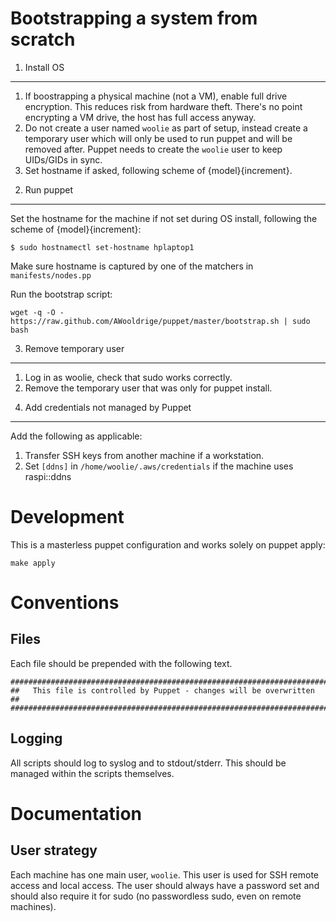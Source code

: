 Bootstrapping a system from scratch
============================================

1) Install OS
-------------
 1. If boostrapping a physical machine (not a VM), enable full drive
    encryption. This reduces risk from hardware theft. There's no point
    encrypting a VM drive, the host has full access anyway.
 2. Do not create a user named `woolie` as part of setup, instead create a
    temporary user which will only be used to run puppet and will be removed
    after. Puppet needs to create the `woolie` user to keep UIDs/GIDs in sync.
 3. Set hostname if asked, following scheme of {model}{increment}.


2) Run puppet
-------------
Set the hostname for the machine if not set during OS install, following the
scheme of {model}{increment}:

    $ sudo hostnamectl set-hostname hplaptop1

Make sure hostname is captured by one of the matchers in `manifests/nodes.pp`

Run the bootstrap script:

    wget -q -O - https://raw.github.com/AWooldrige/puppet/master/bootstrap.sh | sudo bash


3) Remove temporary user
------------------------
 1. Log in as woolie, check that sudo works correctly.
 2. Remove the temporary user that was only for puppet install.


4) Add credentials not managed by Puppet
----------------------------------------
Add the following as applicable:

 1. Transfer SSH keys from another machine if a workstation.
 2. Set `[ddns]` in `/home/woolie/.aws/credentials` if the machine uses
    raspi::ddns


Development
================================
This is a masterless puppet configuration and works solely on puppet apply:

    make apply



Conventions
==============================

Files
------------------------------
Each file should be prepended with the following text.

    #########################################################################
    ##   This file is controlled by Puppet - changes will be overwritten   ##
    #########################################################################

Logging
------------------------------
All scripts should log to syslog and to stdout/stderr. This should be managed
within the scripts themselves.


Documentation
==============================

User strategy
------------------------------
Each machine has one main user, `woolie`. This user is used for SSH remote
access and local access. The user should always have a password set and should
also require it for sudo (no passwordless sudo, even on remote machines).
